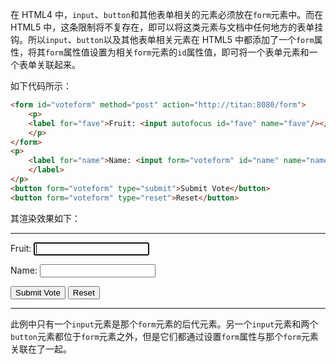 在 HTML4 中，`input`、`button`和其他表单相关的元素必须放在`form`元素中。而在 HTML5 中，这条限制将不复存在，即可以将这类元素与文档中任何地方的表单挂钩。所以`input`、`button`以及其他表单相关元素在 HTML5 中都添加了一个`form`属性，将其`form`属性值设置为相关`form`元素的`id`属性值，即可将一个表单元素和一个表单关联起来。

如下代码所示：

```html
<form id="voteform" method="post" action="http://titan:8080/form">
	<p>
	<label for="fave">Fruit: <input autofocus id="fave" name="fave"/></label>
	</p>
</form>
<p>
	<label for="name">Name: <input form="voteform" id="name" name="name"/>
	</label>
</p>
<button form="voteform" type="submit">Submit Vote</button>
<button form="voteform" type="reset">Reset</button>
```

其渲染效果如下：

****

<form id="voteform" method="post" action="http://titan:8080/form">
	<p>
	<label for="fave">Fruit: <input autofocus id="fave" name="fave"/></label>
	</p>
</form>
<p>
	<label for="name">Name: <input form="voteform" id="name" name="name"/>
	</label>
</p>
<button form="voteform" type="submit">Submit Vote</button>
<button form="voteform" type="reset">Reset</button>

****

此例中只有一个`input`元素是那个`form`元素的后代元素。另一个`input`元素和两个`button`元素都位于`form`元素之外，但是它们都通过设置`form`属性与那个`form`元素关联在了一起。

